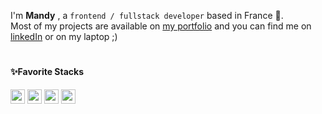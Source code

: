 I'm **Mandy** , a `frontend / fullstack developer` based in France 🥖. 
</br>
Most of my projects are available on <a href="https://mdytrl.com/" target="_blank">my portfolio</a> and you can find me on <a href="https://www.linkedin.com/in/mandy-thorel" target="_blank">linkedIn</a> or on my laptop ;) 

#
<h4>✨Favorite Stacks</h4> 

<img src="https://ziadoua.github.io/m3-Markdown-Badges/badges/React/react3.svg" height="23" /> <img src="https://ziadoua.github.io/m3-Markdown-Badges/badges/TypeScript/typescript2.svg"  height="23"/> <img src="https://ziadoua.github.io/m3-Markdown-Badges/badges/NextJS/nextjs1.svg" height="23"/> <img src="https://ziadoua.github.io/m3-Markdown-Badges/badges/TailwindCSS/tailwindcss3.svg"  height="23"/>



<!--- comments plugins

[![GitHub Streak](https://streak-stats.demolab.com?user=MandyTrl&border_radius=15&locale=fr&card_width=470&card_height=150&ring=FFD6AF&background=EBF4FF&border=00315D&stroke=00315D&fire=FFD6AF&currStreakNum=00315D&sideNums=00315D&currStreakLabel=00315D&sideLabels=00315D&dates=435494)](https://git.io/streak-stats)

[<img src="https://www.codewars.com/users/MdyTrl/badges/small" alt="" />](https://www.codewars.com/users/MdyTrl)

[<img src="https://www.codewars.com/users/MdyTrl/badges/small" alt="" />](https://www.codewars.com/users/MdyTrl) badge Codewars
[![SVG Banners](https://svg-banners.vercel.app/api?type=typeWriter&text1=👋%20Hi%20!%20Welcome%20on%20my%20Github%20profil&height=200)](https://github.com/Akshay090/svg-banners) banner typing
[![fav-stacks](https://skillicons.dev/icons?i=react,next,typescript,tailwind)](https://skillicons.dev) list of icons
<img src="https://github-profile-trophy.vercel.app/?username=mandytrl&title=Commits,Repositories,Followers&theme=oldie&margin-w=5&no-frame=true"  alt="" /> cool trophys on github
<img align="center" src="https://github-readme-stats.vercel.app/api?username=mandytrl&show_icons=true&locale=en" alt="mandytrl" /> github metrics
<img src="https://github-readme-stats.vercel.app/api/top-langs?username=mandytrl&show_icons=true&locale=en&layout=compact" alt="mandytrl" /> most languages use


